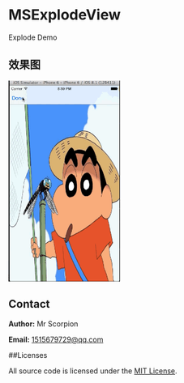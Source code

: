 # MSExplodeView
Explode Demo

## 效果图

![](Resource\explode.gif)

## Contact

**Author:** Mr Scorpion

**Email:** 1515679729@qq.com

##Licenses

All source code is licensed under the [MIT License](https://github.com/mrscorpion/MSExplodeView/blob/master/LICENSE).
